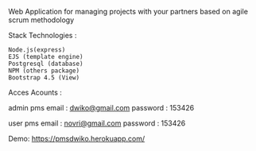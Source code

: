 Web Application for managing projects with your partners based on agile scrum methodology

Stack Technologies :

    Node.js(express)
    EJS (template engine)
    Postgresql (database)
    NPM (others package)
    Bootstrap 4.5 (View)

Acces Acounts :

admin pms email : dwiko@gmail.com password : 153426 

user pms email : novri@gmail.com password : 153426 

Demo: https://pmsdwiko.herokuapp.com/
